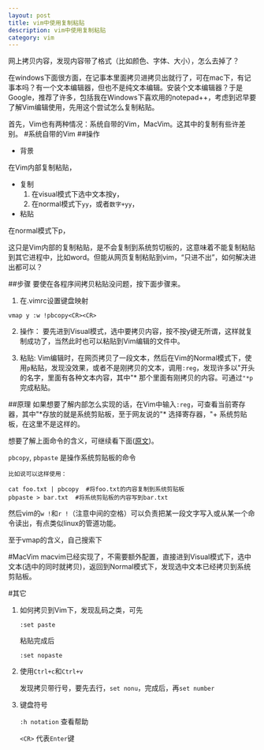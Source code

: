 ```yaml
---
layout: post
title: vim中使用复制粘贴
description: vim中使用复制粘贴
category: vim
---
```


网上拷贝内容，发现内容带了格式（比如颜色、字体、大小），怎么去掉了？

在windows下面很方面，在记事本里面拷贝进拷贝出就行了，可在mac下，有记事本吗？有一个文本编辑器，但也不是纯文本编辑。安装个文本编辑器？于是Google，推荐了许多，包括我在Windows下喜欢用的notepad++，考虑到迟早要了解Vim编辑使用，先用这个尝试怎么复制粘贴。


首先，Vim也有两种情况：系统自带的Vim，MacVim。这其中的复制有些许差别。
#系统自带的Vim
##操作
* 背景

在Vim内部复制粘贴，
* 复制
    1. 在visual模式下选中文本按y，
    2. 在normal模式下`yy`，或者`数字+yy`，
* 粘贴

在normal模式下p，

这只是Vim内部的复制粘贴，是不会复制到系统剪切板的，这意味着不能复制粘贴到其它进程中，比如word。但能从网页复制粘贴到vim，“只进不出”，如何解决进出都可以？

##步骤
要使在各程序间拷贝粘贴没问题，按下面步骤来。

1. 在.vimrc设置键盘映射

`vmap y :w !pbcopy<CR><CR>`

2. 操作：
要先进到Visual模式，选中要拷贝内容，按不按y键无所谓，这样就复制成功了，当然此时也可以粘贴到Vim编辑的文件中。

3. 粘贴:
Vim编辑时，在网页拷贝了一段文本，然后在Vim的Normal模式下，使用`p`粘贴，发现没效果，或者不是刚拷贝的文本，调用`:reg`，发现许多以"开头的名字，里面有各种文本内容，其中"\* 那个里面有刚拷贝的内容。可通过`"*p`完成粘贴。

##原理
如果想要了解内部怎么实现的话，在Vim中输入`:reg`，可查看当前寄存器，其中\"\*存放的就是系统剪贴板，至于网友说的\"\* 选择寄存器，\"+ 系统剪贴板，在这里不是这样的。

想要了解上面命令的含义，可继续看下面([原文](http://www.douban.com/note/202175976/))。

`pbcopy`, `pbpaste` 是操作系统剪贴板的命令

    比如说可以这样使用：

    cat foo.txt | pbcopy  #将foo.txt的内容复制到系统剪贴板
    pbpaste > bar.txt  #将系统剪贴板的内容写到bar.txt

然后vim的`w !`和`r !`（注意中间的空格）可以负责把某一段文字写入或从某一个命令读出，有点类似linux的管道功能。

至于vmap的含义，自己搜索下

#MacVim
macvim已经实现了，不需要额外配置，直接进到Visual模式下，选中文本(选中的同时就拷贝)，返回到Normal模式下，发现选中文本已经拷贝到系统剪贴板。


#其它
1. 如何拷贝到Vim下，发现乱码之类，可先

    `:set paste`

    粘贴完成后

    `:set nopaste`

2. 使用`Ctrl+c`和`Ctrl+v`

    发现拷贝带行号，要先去行，`set nonu`，完成后，再`set number`


3. 键盘符号

    `:h notation` 查看帮助

    `<CR>` 代表`Enter`键
